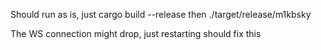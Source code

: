 Should run as is, just cargo build --release then ./target/release/m1kbsky

The WS connection might drop, just restarting should fix this